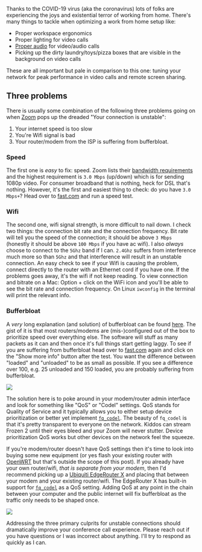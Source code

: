 Thanks to the COVID-19 virus (aka the coronavirus) lots of folks are experiencing the joys and existential terror of working from home. There's many things to tackle when optimizing a work from home setup like:

-   Proper workspace ergonomics
-   Proper lighting for video calls
-   [Proper audio](/writing/atr2100) for video/audio calls
-   Picking up the dirty laundry/toys/pizza boxes that are visible in the background on video calls

These are all important but pale in comparison to this one: tuning your network for peak performance in video calls and remote screen sharing.


## Three problems

There is usually some combination of the following three problems going on when [Zoom](https://zoom.us/) pops up the dreaded "Your connection is unstable":

1.  Your internet speed is too slow
2.  You're Wifi signal is bad
3.  Your router/modem from the ISP is suffering from bufferbloat.


### Speed

The first one is *easy* to fix: speed. Zoom lists their [bandwidth requirements](https://support.zoom.us/hc/en-us/articles/201362023-System-Requirements-for-PC-Mac-and-Linux) and the highest requirement is `3.0 Mbps` (up/down) which is for sending 1080p video. For consumer broadband that is nothing, heck for DSL that's nothing. However, it's the first and easiest thing to check: do you have `3.0 Mbps+`? Head over to [fast.com](https://fast.com) and run a speed test.

### Wifi

The second one, wifi signal strength, is more difficult to nail down. I check two things: the connection bit rate and the connection frequency. Bit rate will tell you the speed of the connection; it should be above `3 Mbps` (honestly it should be above `100 Mbps` if you have ac wifi). I also *always* choose to connect to the `5Ghz` band if I can. `2.4Ghz` suffers from interference much more so than `5Ghz` and that interference will result in an unstable connection. An easy check to see if your Wifi is causing the problem, connect directly to the router with an Ethernet cord if you have one. If the problems goes away, it's the wifi if not keep reading. To view connection and bitrate on a Mac: Option + click on the WiFi icon and you'll be able to see the bit rate and connection frequency. On Linux `iwconfig` in the terminal will print the relevant info.

### Bufferbloat

A *very* long explanation (and solution) of bufferbloat can be found [here](https://apenwarr.ca/log/?m=201808). The gist of it is that most routers/modems are (mis-)configured out of the box to prioritize speed over everything else. The software will stuff as many packets as it can and then once it's full things start getting laggy. To see if you are suffering from bufferbloat head over to [fast.com](https://fast.com) again and click on the "Show more info" button after the test. You want the difference between "loaded" and "unloaded" to be as small as possible. If you see a difference over 100, e.g. 25 unloaded and 150 loaded, you are probably suffering from bufferbloat.

![](/images/fast-com-latency.png)

The solution here is to poke around in your modem/router admin interface and look for something like "QoS" or "Codel" settings. QoS stands for Quality of Service and it typically allows you to either setup device prioritization or better yet implement [`fq_codel`](https://www.bufferbloat.net/projects/codel/wiki/). The beauty of `fq_codel` is that it's pretty transparent to everyone on the network. Kiddos can stream Frozen 2 until their eyes bleed and your Zoom will never stutter. Device prioritization QoS works but other devices on the network feel the squeeze.

If you're modem/router doesn't have QoS settings then it's time to look into buying some new equipment (or yes flash your existing router with [OpenWRT](https://openwrt.org/) but that's outside the scope of this post). If you already have your own router/wifi, *that is separate from your modem*, then I'd recommend picking up a [Ubiquiti EdgeRouter X](https://www.ui.com/edgemax/edgerouter-x/) and placing that between your modem and your existing router/wifi. The EdgeRouter X has built-in support for [`fq_codel`](https://www.bufferbloat.net/projects/codel/wiki/) as a QoS setting. Adding QoS at any point in the chain between your computer and the public internet will fix bufferbloat as the traffic only needs to be shaped once.

![](/images/bufferbloat.png)

Addressing the three primary culprits for unstable connections should dramatically improve your conference call experience. Please reach out if you have questions or I was incorrect about anything. I'll  try to respond as quickly as I can.
